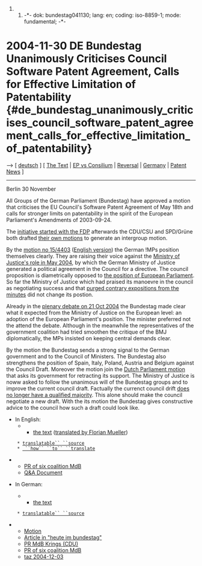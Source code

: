 1.  1.  -\*- dok: bundestag041130; lang: en; coding: iso-8859-1; mode:
        fundamental; -\*-

# 2004-11-30 DE Bundestag Unanimously Criticises Council Software Patent Agreement, Calls for Effective Limitation of Patentability {#de_bundestag_unanimously_criticises_council_software_patent_agreement_calls_for_effective_limitation_of_patentability}

\--\> \[ [ deutsch](Bundestag041130De "wikilink") \] \[ [The
Text](http://swpat.ffii.org/papers/europarl0309/bundestag0411/index.en.html "wikilink")
\| [EP vs
Consilium](http://swpat.ffii.org/papers/europarl0309/cons0401/tab/index.en.html "wikilink")
\| [ Reversal](ConsRevers04En "wikilink") \| [
Germany](SwpatdeEn "wikilink") \| [ Patent
News](SwpatcninoEn "wikilink") \]

------------------------------------------------------------------------

Berlin 30 November

All Groups of the German Parliament (Bundestag) have approved a motion
that criticises the EU Council\'s Software Patent Agreement of May 18th
and calls for stronger limits on patentability in the spirit of the
European Parliament\'s Amendments of 2003-09-24.

The [initiative started with the
FDP](http://swpat.ffii.org/papiere/europarl0309/fdp0405/index.de.html "wikilink")
afterwards the CDU/CSU and SPD/Grüne both drafted [ their own
motions](Spdgruen0410De "wikilink") to generate an intergroup motion.

By the [motion no
15/4403](http://dip.bundestag.de/btd/15/044/1504403.pdf "wikilink")
([English
version](http://www.nosoftwarepatents.com/docs/(EN)1504403.pdf "wikilink"))
the German !MPs position themselves clearly. They are raising their
voice against the [ Ministry of Justice\'s role in May
2004](ConsDe040518En "wikilink"), by which the German Ministry of
Justice generated a political agreement in the Council for a directive.
The council proposition is diametrically opposed to [the position of
European Parliament](http://swpat.ffii.org/log/03/plen0924/ "wikilink").
So far the Ministry of Justice which had praised its manoevre in the
council as negotiating success and that [ purged contrary expositions
from the minutes](Cons040707En "wikilink") did not change its postion.

Already in the [plenary debate on 21 Oct
2004](http://dip.bundestag.de/btp/15/15132.pdf "wikilink") the Bundestag
made clear what it expected from the Ministry of Justice on the European
level: an adoption of the European Parliament\'s position. The minister
preferred not the attend the debate. Although in the meanwhile the
representatives of the government coalition had tried smoothen the
critique of the BMJ diplomatically, the MPs insisted on keeping central
demands clear.

By the motion the Bundestag sends a strong signal to the German
government and to the Council of Ministers. The Bundestag also
strengthens the position of Spain, Italy, Poland, Austria and Belgium
against the Council Draft. Moreover the motion join the [Dutch
Parliament motion](http:NlMot040701En "wikilink") that asks its
government for retracting its support. The Ministry of Justice is noww
asked to follow the unanimous will of the Bundestag groups and to
improve the current council draft. Factually the currenct council drift
[does no longer have a qualified
majority](http://www.heise.de/newsticker/meldung/52778 "wikilink"). This
alone should make the council negotiate a new draft. With the its motion
the Bundestag gives constructive advice to the council how such a draft
could look like.

-   In English:
    -   -   [the
            text](http://swpat.ffii.org/papers/europarl0309/bundestag0411/index.en.html "wikilink")
            ([translated by Florian
            Mueller](http://www.nosoftwarepatents.com/docs/(EN)1504403.pdf "wikilink"))

`    * `[`translatable`` ``source`](http://swpat.ffii.org/papers/europarl0309/bundestag0411/bundestag0411.en.txl "wikilink")\
`    * `[` ``how`` ``to`` ``translate`](SwpatLangtxtEn "wikilink")

-   -   [PR of six coalition
        MdB](http://www.nosoftwarepatents.com/docs/(EN)B90G041126.pdf "wikilink")
    -   [Q&A
        Document](http://www.nosoftwarepatents.com/docs/QA1504403.pdf "wikilink")

-   In German:
    -   -   [the
            text](http://swpat.ffii.org/papiere/europarl0309/bundestag0411/index.de.html "wikilink")

`    * `[`translatable`` ``source`](http://swpat.ffii.org/papers/europarl0309/bundestag0411/bundestag0411.de.txl "wikilink")

-   -   [Motion](http://dip.bundestag.de/btd/15/044/1504403.pdf "wikilink")
    -   [Article in \"heute im
        bundestag\"](http://www.bundestag.de/bic/hib/2004/2004_299/07.html "wikilink")
    -   [PR MdB Krings
        (CDU)](http://www.guenter-krings.de/presse/show.php?id=518 "wikilink")
    -   [PR of six coalition
        MdB](http://www.nosoftwarepatents.com/docs/B90G041126.pdf "wikilink")
    -   [taz
        2004-12-03](http://www.taz.de/pt/2004/12/03/a0163.nf/text "wikilink")
